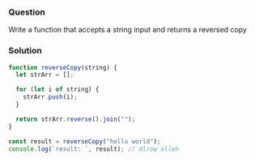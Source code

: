 ### Question

Write a function that accepts a string input and returns a reversed copy

### Solution

```js
function reverseCopy(string) {
  let strArr = [];

  for (let i of string) {
    strArr.push(i);
  }

  return strArr.reverse().join("");
}

const result = reverseCopy("hello world");
console.log(`result: `, result); // dlrow olleh
```
